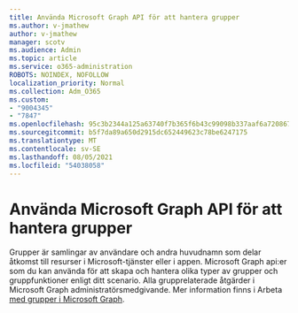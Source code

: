 ```yaml
---
title: Använda Microsoft Graph API för att hantera grupper
ms.author: v-jmathew
author: v-jmathew
manager: scotv
ms.audience: Admin
ms.topic: article
ms.service: o365-administration
ROBOTS: NOINDEX, NOFOLLOW
localization_priority: Normal
ms.collection: Adm_O365
ms.custom:
- "9004345"
- "7847"
ms.openlocfilehash: 95c3b2344a125a63740f7b365f6b43c99098b337aaf6a72086786ce6a7cb505d
ms.sourcegitcommit: b5f7da89a650d2915dc652449623c78be6247175
ms.translationtype: MT
ms.contentlocale: sv-SE
ms.lasthandoff: 08/05/2021
ms.locfileid: "54038058"
---
```

# <a name="use-microsoft-graph-api-to-manage-groups"></a>Använda Microsoft Graph API för att hantera grupper

Grupper är samlingar av användare och andra huvudnamn som delar åtkomst till resurser i Microsoft-tjänster eller i appen. Microsoft Graph api:er som du kan använda för att skapa och hantera olika typer av grupper och gruppfunktioner enligt ditt scenario. Alla grupprelaterade åtgärder i Microsoft Graph administratörsmedgivande. Mer information finns i Arbeta [med grupper i Microsoft Graph](https://docs.microsoft.com/graph/api/resources/groups-overview).
